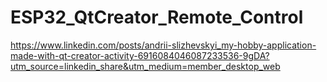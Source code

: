 # ESP32_QtCreator_Remote_Control
https://www.linkedin.com/posts/andrii-slizhevskyi_my-hobby-application-made-with-qt-creator-activity-6916084046087233536-9gDA?utm_source=linkedin_share&utm_medium=member_desktop_web
